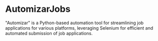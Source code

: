 # AutomizarJobs
"Automizar" is a Python-based automation tool for streamlining job applications for various platforms, leveraging Selenium for efficient and automated submission of job applications.
